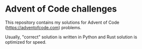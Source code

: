 # Advent of Code challenges
This repository contains my solutions for Advent of Code (https://adventofcode.com) problems.

Usually, "correct" solution is written in Python and Rust solution is optimized for speed.
